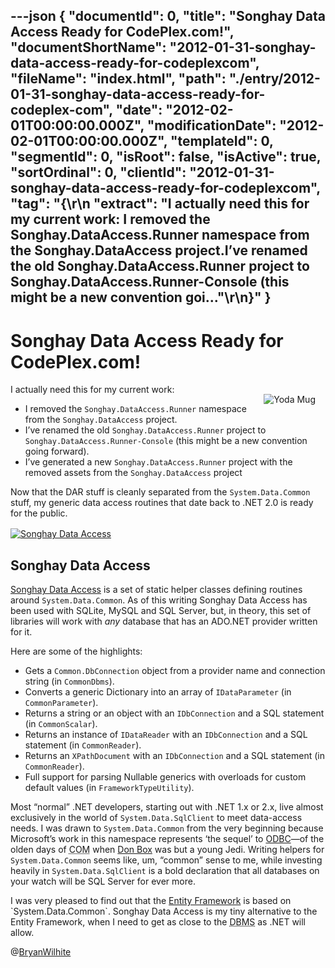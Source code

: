 ---json
{
  "documentId": 0,
  "title": "Songhay Data Access Ready for CodePlex.com!",
  "documentShortName": "2012-01-31-songhay-data-access-ready-for-codeplexcom",
  "fileName": "index.html",
  "path": "./entry/2012-01-31-songhay-data-access-ready-for-codeplex-com",
  "date": "2012-02-01T00:00:00.000Z",
  "modificationDate": "2012-02-01T00:00:00.000Z",
  "templateId": 0,
  "segmentId": 0,
  "isRoot": false,
  "isActive": true,
  "sortOrdinal": 0,
  "clientId": "2012-01-31-songhay-data-access-ready-for-codeplexcom",
  "tag": "{\r\n  \"extract\": \"I actually need this for my current work: I removed the Songhay.DataAccess.Runner namespace from the Songhay.DataAccess project.I’ve renamed the old Songhay.DataAccess.Runner project to Songhay.DataAccess.Runner-Console (this might be a new convention goi...\"\r\n}"
}
---

# Songhay Data Access Ready for CodePlex.com!

[<img alt="Yoda Mug" src="http://farm8.staticflickr.com/7006/6705622765_8d6e05522e_m.jpg" style="float:right;margin:16px;">](http://www.flickr.com/photos/wilhite/6705622765/in/photostream/ "Yoda Mug")

I actually need this for my current work:

* I removed the `Songhay.DataAccess.Runner` namespace from the `Songhay.DataAccess` project.
* I’ve renamed the old `Songhay.DataAccess.Runner` project to `Songhay.DataAccess.Runner-Console` (this might be a new convention going forward).
* I’ve generated a new `Songhay.DataAccess.Runner` project with the removed assets from the `Songhay.DataAccess` project

Now that the DAR stuff is cleanly separated from the `System.Data.Common` stuff, my generic data access routines that date back to .NET 2.0 is ready for the public.
[<img alt="Songhay Data Access" src="http://farm8.staticflickr.com/7154/6762510791_99721a18ff_o.png" style="display:block;margin:16px;margin-left:auto;margin-right:auto">](http://songhaydataaccess.codeplex.com/ "Songhay Data Access")

## Songhay Data Access

[Songhay Data Access](http://songhaydataaccess.codeplex.com/) is a set of static helper classes defining routines around `System.Data.Common`. As of this writing Songhay Data Access has been used with SQLite, MySQL and SQL Server, but, in theory, this set of libraries will work with *any* database that has an ADO.NET provider written for it.

Here are some of the highlights:

* Gets a `Common.DbConnection` object from a provider name and connection string (in `CommonDbms`).
* Converts a generic Dictionary into an array of `IDataParameter` (in `CommonParameter`).
* Returns a string or an object with an `IDbConnection` and a SQL statement (in `CommonScalar`).
* Returns an instance of `IDataReader` with an `IDbConnection` and a SQL statement (in `CommonReader`).
* Returns an `XPathDocument` with an `IDbConnection` and a SQL statement (in `CommonReader`).
* Full support for parsing Nullable generics with overloads for custom default values (in `FrameworkTypeUtility`).

Most “normal” .NET developers, starting out with .NET 1.x or 2.x, live almost exclusively in the world of `System.Data.SqlClient` to meet data-access needs. I was drawn to `System.Data.Common` from the very beginning because Microsoft’s work in this namespace represents ‘the sequel’ to [ODBC](http://en.wikipedia.org/wiki/ODBC)—of the olden days of <acronym title="Microsoft Component Object Model">COM</acronym> when [Don Box](http://en.wikipedia.org/wiki/Don_Box) was but a young Jedi. Writing helpers for `System.Data.Common` seems like, um, “common” sense to me, while investing heavily in `System.Data.SqlClient` is a bold declaration that all databases on your watch will be SQL Server for ever more.

I was very pleased to find out that the [Entity Framework](http://msdn.microsoft.com/en-us/library/system.data.entityclient.entitycommand(v=vs.110).aspx) is based on `System.Data.Common`. Songhay Data Access is my tiny alternative to the Entity Framework, when I need to get as close to the <acronym title="Database Management System">DBMS</acronym> as .NET will allow.

@[BryanWilhite](https://twitter.com/BryanWilhite)
